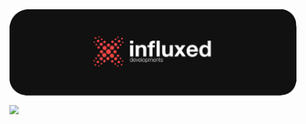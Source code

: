 <img src="/assets/github-2.png" alt="Influxed Developments Logo - Banner" />

<a href="http://www.github.com/influxion"><img src="https://github-readme-streak-stats.herokuapp.com/?user=influxion&stroke=ffffff&background=111111&ring=EF4444&fire=EF4444&currStreakNum=ffffff&currStreakLabel=EF4444&sideNums=ffffff&sideLabels=ffffff&dates=ffffff&hide_border=true" /></a>
